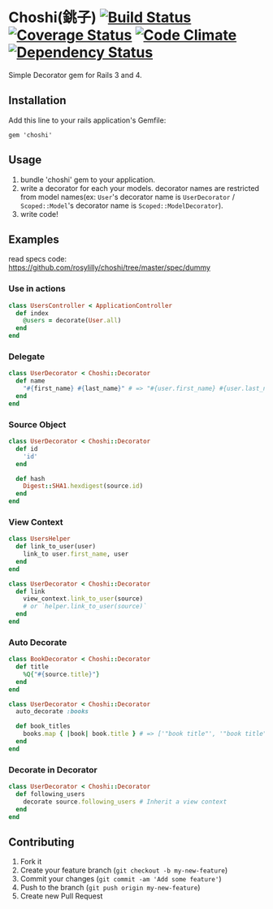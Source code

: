 # Choshi(銚子) [![Build Status](https://travis-ci.org/rosylilly/choshi.png?branch=master)](https://travis-ci.org/rosylilly/choshi) [![Coverage Status](https://coveralls.io/repos/rosylilly/choshi/badge.png?branch=master)](https://coveralls.io/r/rosylilly/choshi) [![Code Climate](https://codeclimate.com/github/rosylilly/choshi.png)](https://codeclimate.com/github/rosylilly/choshi) [![Dependency Status](https://gemnasium.com/rosylilly/choshi.png)](https://gemnasium.com/rosylilly/choshi)

Simple Decorator gem for Rails 3 and 4.

## Installation

Add this line to your rails application's Gemfile:

    gem 'choshi'

## Usage

1. bundle 'choshi' gem to your application.
2. write a decorator for each your models. decorator names are restricted from model names(ex: `User`'s decorator name is `UserDecorator` / `Scoped::Model`'s decorator name is `Scoped::ModelDecorator`).
3. write code!

## Examples

read specs code: <https://github.com/rosylilly/choshi/tree/master/spec/dummy>

### Use in actions

```ruby
class UsersController < ApplicationController
  def index
    @users = decorate(User.all)
  end
end
```

### Delegate

```ruby
class UserDecorator < Choshi::Decorator
  def name
    "#{first_name} #{last_name}" # => "#{user.first_name} #{user.last_name}"
  end
end
```

### Source Object

```ruby
class UserDecorator < Choshi::Decorator
  def id
    'id'
  end

  def hash
    Digest::SHA1.hexdigest(source.id)
  end
end
```

### View Context

```ruby
class UsersHelper
  def link_to_user(user)
    link_to user.first_name, user
  end
end

class UserDecorator < Choshi::Decorator
  def link
    view_context.link_to_user(source)
    # or `helper.link_to_user(source)`
  end
end
```

### Auto Decorate

```ruby
class BookDecorator < Choshi::Decorator
  def title
    %Q{"#{source.title}"}
  end
end

class UserDecorator < Choshi::Decorator
  auto_decorate :books

  def book_titles
    books.map { |book| book.title } # => ['"book title"', '"book title"' ... ]
  end
end
```

### Decorate in Decorator

```ruby
class UserDecorator < Choshi::Decorator
  def following_users
    decorate source.following_users # Inherit a view context
  end
end
```

## Contributing

1. Fork it
2. Create your feature branch (`git checkout -b my-new-feature`)
3. Commit your changes (`git commit -am 'Add some feature'`)
4. Push to the branch (`git push origin my-new-feature`)
5. Create new Pull Request
